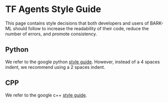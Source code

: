 # TF Agents Style Guide

This page contains style decisions that both developers and users of BARK-ML
should follow to increase the readability of their code, reduce the
number of errors, and promote consistency.

## Python
We refer to the google python [style guide](https://google.github.io/styleguide/pyguide.html).
However, instead of a 4 spaces indent, we recommend using a 2 spaces indent.

## CPP
We refer to the google c++ [style guide](https://google.github.io/styleguide/cppguide.html).
